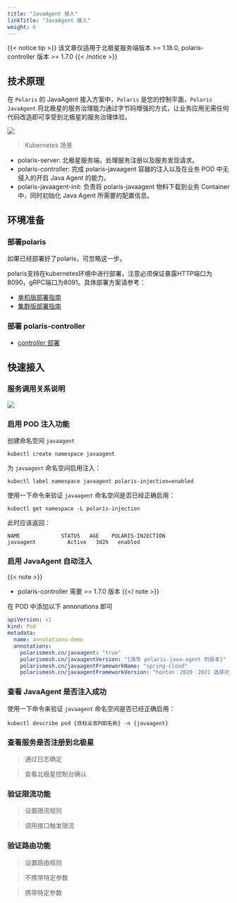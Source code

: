 ```yaml
---
title: "JavaAgent 接入"
linkTitle: "JavaAgent 接入"
weight: 6
---
```


{{< notice tip >}} 该文章仅适用于北极星服务端版本 >= 1.18.0, polaris-controller 版本 >= 1.7.0 {{< /notice >}} 

## 技术原理

在 `Polaris` 的 JavaAgent 接入方案中，`Polaris` 是您的控制平面，`Polaris JavaAgent` 将北极星的服务治理能力通过字节码增强的方式，让业务应用无需任何代码改造即可享受到北极星的服务治理体验。

![](../images/javaagent/javaagent_structure.png)

> Kubernetes 场景

- polaris-server: 北极星服务端，处理服务注册以及服务发现请求。
- polaris-controller: 完成 polaris-javaagent 容器的注入以及在业务 POD 中无侵入的开启 Java Agent 的能力。
- polaris-javaagent-init: 负责将 polaris-javaagent 物料下载到业务 Container 中，同时初始化 Java Agent 所需要的配置信息。

## 环境准备

### 部署polaris

如果已经部署好了polaris，可忽略这一步。

polaris支持在kubernetes环境中进行部署，注意必须保证暴露HTTP端口为8090，gRPC端口为8091。具体部署方案请参考：

- [单机版部署指南](/docs/使用指南/服务端安装/单机版安装/)
- [集群版部署指南](/docs/使用指南/服务端安装/集群版安装/)

### 部署 polaris-controller 

- [controller 部署](/docs/使用指南/k8s和网格代理/安装polaris-controller/)

## 快速接入

### 服务调用关系说明

![](../images/javaagent/springcloud.png)

### 启用 POD 注入功能

创建命名空间 `javaagent`

```
kubectl create namespace javaagent
```

为 `javaagent` 命名空间启用注入：
  
```
kubectl label namespace javaagent polaris-injection=enabled 
```

使用一下命令来验证 `javaagent` 命名空间是否已经正确启用：

```
kubectl get namespace -L polaris-injection
```

此时应该返回：

```
NAME             STATUS   AGE    POLARIS-INJECTION
javaagent          Active   3d2h   enabled
```

### 启用 JavaAgent 自动注入

{{< note >}}
- polaris-controller 需要 >= 1.7.0 版本
{{</ note >}}

在 POD 中添加以下 annonations 即可

```yaml
apiVersion: v1
kind: Pod
metadata:
  name: annotations-demo
  annotations:
    polarismesh.cn/javaagent: "true"
    polarismesh.cn/javaagentVersion: "{填写 polaris-java-agent 的版本}"
    polarismesh.cn/javaagentFrameworkName: "spring-cloud"
    polarismesh.cn/javaagentFrameworkVersion: "hoxton｜2020｜2021 选择对应的版本填入"
```

### 查看 JavaAgent 是否注入成功

使用一下命令来验证 `javaagent` 命名空间是否已经正确启用：

```
kubectl describe pod {目标业务POD名称} -n {javaagent}
```

### 查看服务是否注册到北极星

> 通过日志确定


> 查看北极星控制台确认


### 验证限流功能

> 设置限流规则

> 调用接口触发限流

### 验证路由功能

> 设置路由规则


> 不携带特定参数


> 携带特定参数